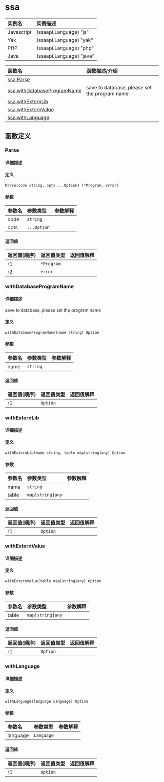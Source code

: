 # ssa

|实例名|实例描述|
|:------|:--------|
Javascript|(ssaapi.Language) "js"|
Yak|(ssaapi.Language) "yak"|
PHP|(ssaapi.Language) "php"|
Java|(ssaapi.Language) "java"|

|函数名|函数描述/介绍|
|:------|:--------|
| [ssa.Parse](#parse) ||
| [ssa.withDatabaseProgramName](#withdatabaseprogramname) |save to database, please set the program name |
| [ssa.withExternLib](#withexternlib) ||
| [ssa.withExternValue](#withexternvalue) ||
| [ssa.withLanguage](#withlanguage) ||


## 函数定义
### Parse

#### 详细描述


#### 定义

`Parse(code string, opts ...Option) (*Program, error)`

#### 参数
|参数名|参数类型|参数解释|
|:-----------|:---------- |:-----------|
| code | `string` |   |
| opts | `...Option` |   |

#### 返回值
|返回值(顺序)|返回值类型|返回值解释|
|:-----------|:---------- |:-----------|
| r1 | `*Program` |   |
| r2 | `error` |   |


### withDatabaseProgramName

#### 详细描述
save to database, please set the program name


#### 定义

`withDatabaseProgramName(name string) Option`

#### 参数
|参数名|参数类型|参数解释|
|:-----------|:---------- |:-----------|
| name | `string` |   |

#### 返回值
|返回值(顺序)|返回值类型|返回值解释|
|:-----------|:---------- |:-----------|
| r1 | `Option` |   |


### withExternLib

#### 详细描述


#### 定义

`withExternLib(name string, table map[string]any) Option`

#### 参数
|参数名|参数类型|参数解释|
|:-----------|:---------- |:-----------|
| name | `string` |   |
| table | `map[string]any` |   |

#### 返回值
|返回值(顺序)|返回值类型|返回值解释|
|:-----------|:---------- |:-----------|
| r1 | `Option` |   |


### withExternValue

#### 详细描述


#### 定义

`withExternValue(table map[string]any) Option`

#### 参数
|参数名|参数类型|参数解释|
|:-----------|:---------- |:-----------|
| table | `map[string]any` |   |

#### 返回值
|返回值(顺序)|返回值类型|返回值解释|
|:-----------|:---------- |:-----------|
| r1 | `Option` |   |


### withLanguage

#### 详细描述


#### 定义

`withLanguage(language Language) Option`

#### 参数
|参数名|参数类型|参数解释|
|:-----------|:---------- |:-----------|
| language | `Language` |   |

#### 返回值
|返回值(顺序)|返回值类型|返回值解释|
|:-----------|:---------- |:-----------|
| r1 | `Option` |   |


